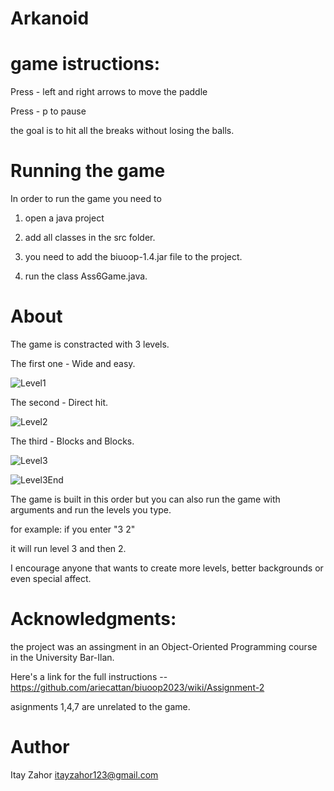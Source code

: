 # Arkanoid

# game istructions:
Press - left and right arrows to move the paddle

Press - p to pause

the goal is to hit all the breaks without losing the balls.

# Running the game
In order to run the game you need to

1. open a java project

2. add all classes in the src folder.

3. you need to add the biuoop-1.4.jar file to the project.
  
4. run the class Ass6Game.java.

# About
The game is constracted with 3 levels.

The first one - Wide and easy.

![Level1](https://github.com/itayzahor/Arkanoid/assets/121388179/c91fcdf8-1ca0-4c49-9bc8-f2e4b2de7e01)

The second - Direct hit.

![Level2](https://github.com/itayzahor/Arkanoid/assets/121388179/6598c0c5-ccc5-434f-ba1a-677b67bb6f15)

The third - Blocks and Blocks.

![Level3](https://github.com/itayzahor/Arkanoid/assets/121388179/2878ce88-95d7-49fb-ad5a-b75250c48912)

![Level3End](https://github.com/itayzahor/Arkanoid/assets/121388179/3426a2eb-7823-4c88-8ab6-1e5d44229691)

The game is built in this order but you can also run the game with arguments and run the levels you type.

for example: if you enter "3 2"

it will run level 3 and then 2.

I encourage anyone that wants to create more levels, better backgrounds or even special affect.

# Acknowledgments:
the project was an assingment in an Object-Oriented Programming course in the University Bar-Ilan.

Here's a link for the full instructions -- https://github.com/ariecattan/biuoop2023/wiki/Assignment-2

asignments 1,4,7 are unrelated to the game.

# Author
Itay Zahor 
itayzahor123@gmail.com
